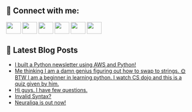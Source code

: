 ## 🔎 Connect with me:
[<img height="32" width="40" src="https://cdn.jsdelivr.net/npm/simple-icons@v5/icons/telegram.svg" />](https://t.me/bullbesh)
[<img height="32" width="40" src="https://cdn.jsdelivr.net/npm/simple-icons@v5/icons/vk.svg" />](https://vk.com/bullbesh)
[<img height="32" width="40" src="https://cdn.jsdelivr.net/npm/simple-icons@v5/icons/twitter.svg" />](https://twitter.com/bullbesh1)
[<img height="32" width="40" src="https://cdn.jsdelivr.net/npm/simple-icons@v5/icons/instagram.svg" />](https://www.instagram.com/bullbesh)
[<img height="32" width="40" src="https://cdn.jsdelivr.net/npm/simple-icons@v5/icons/reddit.svg" />](https://www.reddit.com/user/bullbesh)
[<img height="32" width="40" src="https://cdn.jsdelivr.net/npm/simple-icons@v5/icons/youtube.svg" />](https://www.youtube.com/channel/UCtfjRs6uzgq5mfm8S06WTcg)

## 📕 Latest Blog Posts
<!-- BLOG-POST-LIST:START -->
- [I built a Python newsletter using AWS and Python!](https://www.reddit.com/r/Python/comments/vtkvry/i_built_a_python_newsletter_using_aws_and_python/)
- [Me thinking I am a damn genius figuring out how to swap to strings. 🌞 BTW I am a beginner in learning python. I watch CS dojo and this is a quiz given by him.](https://www.reddit.com/r/Python/comments/vtkblx/me_thinking_i_am_a_damn_genius_figuring_out_how/)
- [Hi guys. I have few questions.](https://www.reddit.com/r/Python/comments/vtk666/hi_guys_i_have_few_questions/)
- [Invalid Syntax?](https://www.reddit.com/r/Python/comments/vtk128/invalid_syntax/)
- [Neuraliqa is out now!](https://www.reddit.com/r/Python/comments/vtjzwr/neuraliqa_is_out_now/)
<!-- BLOG-POST-LIST:END -->
